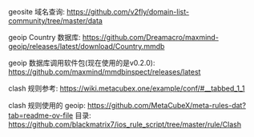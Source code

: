 geosite 域名查询: https://github.com/v2fly/domain-list-community/tree/master/data

geoip Country 数据库: https://github.com/Dreamacro/maxmind-geoip/releases/latest/download/Country.mmdb

geoip 数据库调用软件包(现在使用的是v0.2.0): https://github.com/maxmind/mmdbinspect/releases/latest

clash 规则参考: https://wiki.metacubex.one/example/conf/#__tabbed_1_1

clash 规则使用的 geoip: https://github.com/MetaCubeX/meta-rules-dat?tab=readme-ov-file 目录: https://github.com/blackmatrix7/ios_rule_script/tree/master/rule/Clash
